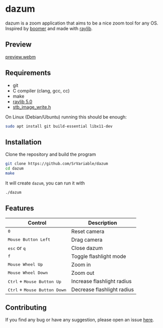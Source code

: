 # dazum

dazum is a zoom application that aims to be a nice zoom tool for any OS. Inspired by [boomer](https://github.com/tsoding/boomer) and made with [raylib](https://github.com/raysan5/raylib).

## Preview

[preview.webm](https://github.com/user-attachments/assets/470907d9-ae95-44d1-b0a6-733742cf12b5)

## Requirements

- git
- C compiler (clang, gcc, cc)
- make
- [raylib 5.0](https://github.com/raysan5/raylib)
- [stb_image_write.h](https://github.com/nothings/stb/blob/master/stb_image_write.h)

On Linux (Debian/Ubuntu) running this should be enough:
```bash
sudo apt install git build-essential libx11-dev
```

## Installation

Clone the repository and build the program

```bash
git clone https://github.com/SrVariable/dazum
cd dazum
make
```

It will create `dazum`, you can run it with
```bash
./dazum
```

## Features

|Control|Description|
|-|-|
|<kbd>0</kbd>|Reset camera|
|<kbd>Mouse Button Left</kbd>|Drag camera|
|<kbd>esc</kbd> or <kbd>q</kbd>|Close dazum|
|<kbd>f</kbd>|Toggle flashlight mode|
|<kbd>Mouse Wheel Up</kbd>|Zoom in|
|<kbd>Mouse Wheel Down</kbd>|Zoom out|
|<kbd>Ctrl</kbd> + <kbd>Mouse Button Up</kbd>|Increase flashlight radius|
|<kbd>Ctrl</kbd> + <kbd>Mouse Button Down</kbd>|Decrease flashlight radius|

## Contributing

If you find any bug or have any suggestion, please open an issue [here](https://github.com/SrVariable/dazum/issues).
